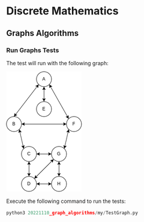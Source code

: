 # Discrete Mathematics

## Graphs Algorithms

### Run Graphs Tests

The test will run with the following graph:

![Graph](20221110_graph_algorithms/doc/graph.drawio.png)

Execute the following command to run the tests:

```python 
python3 20221110_graph_algorithms/my/TestGraph.py
```
